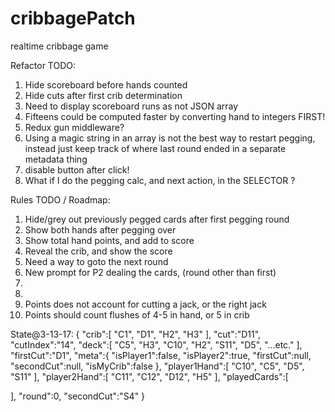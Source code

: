 # cribbagePatch
realtime cribbage game

Refactor TODO:
1. Hide scoreboard before hands counted
2. Hide cuts after first crib determination 
3. Need to display scoreboard runs as not JSON array 
4. Fifteens could be computed faster by converting hand to integers FIRST! 
5. Redux gun middleware?
6. Using  a magic string in an array is not the best way to restart pegging, instead just keep track of where last round ended in a separate metadata thing 
7. disable button after click!
8. What if I do the pegging calc, and next action, in the SELECTOR ? 

Rules TODO / Roadmap:
1. Hide/grey out previously pegged cards after first pegging round
2. Show both hands after pegging over
3. Show total hand points, and add to score
5. Reveal the crib, and show the score
6. Need a way to goto the next round
7. New prompt for P2 dealing the cards, (round other than first)
8. 
9. 
10. Points does not account for cutting a jack, or the right jack
11. Points should count flushes of 4-5 in hand, or 5 in crib


State@3-13-17:
{
   "crib":[
      "C1",
      "D1",
      "H2",
      "H3"
   ],
   "cut":"D11",
   "cutIndex":"14",
   "deck":[
      "C5",
      "H3",
      "C10",
      "H2",
      "S11",
      "D5",
      "...etc."
   ],
   "firstCut":"D1",
   "meta":{
      "isPlayer1":false,
      "isPlayer2":true,
      "firstCut":null,
      "secondCut":null,
      "isMyCrib":false
   },
   "player1Hand":[
      "C10",
      "C5",
      "D5",
      "S11"
   ],
   "player2Hand":[
      "C11",
      "C12",
      "D12",
      "H5"
   ],
   "playedCards":[

   ],
   "round":0,
   "secondCut":"S4"
}